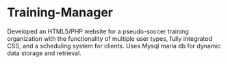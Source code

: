 # Training-Manager
Developed an HTML5/PHP website for a pseudo-soccer training organization with the functionality of multiple user types, fully integrated CSS, and a scheduling system for clients.  Uses Mysql maria db for dynamic  data storage and retrieval.
